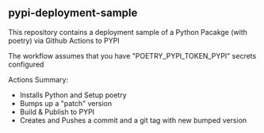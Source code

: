 ## pypi-deployment-sample

This repository contains a deployment sample of a Python Pacakge (with poetry) via Github Actions to PYPI

The workflow assumes that you have "POETRY_PYPI_TOKEN_PYPI" secrets configured

Actions Summary:
- Installs Python and Setup poetry
- Bumps up a "patch" version
- Build & Publish to PYPI
- Creates and Pushes a commit and a git tag with new bumped version

